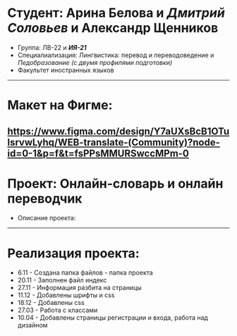 # Студент: Арина Белова и *Дмитрий* *Соловьев* и **Александр** **Щенников**
- Группа: ЛВ-22 и ***ИЯ-21***
- Специалиализация: Лингвистика: перевод и переводоведение и *Педобразование* *(с* *двумя* *профилями* *подготовки)*
- Факультет иностранных языков
---
# Макет на Фигме:
https://www.figma.com/design/Y7aUXsBcB1OTulsrvwLyhq/WEB-translate-(Community)?node-id=0-1&p=f&t=fsPPsMMURSwccMPm-0
---
# Проект: Онлайн-словарь и онлайн переводчик
- Описание проекта: 
---
# Реализация проекта:
- 6.11 - Создана папка файлов - папка проекта
- 20.11 - Заполнен файл индекс
- 27.11 - Информация разбита на страницы
- 11.12 - Добавлены шрифты и css
- 18.12 - Добавлены css
- 27.03 - Работа с классами
- 10.04 - Добавлены страницы регистрации и входа, работа над дизайном